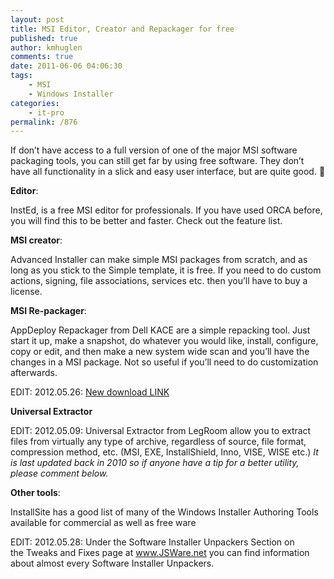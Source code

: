```yaml
---
layout: post
title: MSI Editor, Creator and Repackager for free
published: true
author: kmhuglen
comments: true
date: 2011-06-06 04:06:30
tags:
    - MSI
    - Windows Installer
categories:
    - it-pro
permalink: /876
---
```

If don&#8217;t have access to a full version of one of the major MSI software packaging tools, you can still get far by using free software. They don&#8217;t have all functionality in a slick and easy user interface, but are quite good. 🙂

**Editor**:
  
InstEd, is a free MSI editor for professionals. If you have used ORCA before, you will find this to be better and faster. Check out the feature list.

**MSI creator**:
  
Advanced Installer can make simple MSI packages from scratch, and as long as you stick to the Simple template, it is free. If you need to do custom actions, signing, file associations, services etc. then you&#8217;ll have to buy a license.

**MSI Re-packager**:

AppDeploy Repackager from Dell KACE are a simple repacking tool. Just start it up, make a snapshot, do whatever you would like, install, configure, copy or edit, and then make a new system wide scan and you&#8217;ll have the changes in a MSI package. Not so useful if you&#8217;ll need to do customization afterwards.

EDIT: 2012.05.26: [New download LINK][1]

**Universal Extractor**

EDIT: 2012.05.09: Universal Extractor from LegRoom allow you to extract files from virtually any type of archive, regardless of source, file format, compression method, etc. (MSI, EXE, InstallShield, Inno, VISE, WISE etc.) _It is last updated back in 2010 so if anyone have a tip for a better utility, please comment below._

**Other tools**:
  
InstallSite has a good list of many of the Windows Installer Authoring Tools available for commercial as well as free ware

EDIT: 2012.05.28: Under the Software Installer Unpackers Section on the Tweaks and Fixes page at www.JSWare.net you can find information about almost every Software Installer Unpackers.

 [1]: http://www.itninja.com/media/downloads/appdeploy-repackager.msi